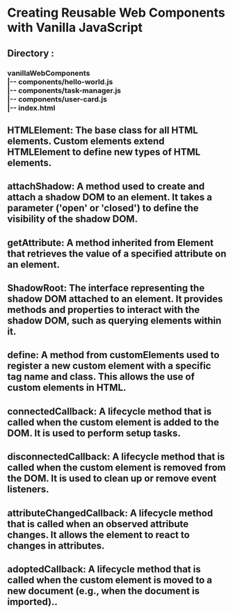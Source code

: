 <h1>Creating Reusable Web Components with Vanilla JavaScript

<h2>Directory :

<h3>vanillaWebComponents<br>
|-- components/hello-world.js<br>
|-- components/task-manager.js<br>
|-- components/user-card.js<br>
|-- index.html</h3>

<h2>HTMLElement: The base class for all HTML elements. Custom elements extend HTMLElement to define new types of HTML elements.</h2>
<h2>attachShadow: A method used to create and attach a shadow DOM to an element. It takes a parameter ('open' or 'closed') to define the visibility of the shadow DOM.</h2>
<h2>getAttribute: A method inherited from Element that retrieves the value of a specified attribute on an element.</h2>
<h2>ShadowRoot: The interface representing the shadow DOM attached to an element. It provides methods and properties to interact with the shadow DOM, such as querying elements within it.</h2>
<h2>define: A method from customElements used to register a new custom element with a specific tag name and class. This allows the use of custom elements in HTML.</h2>
<h2>connectedCallback: A lifecycle method that is called when the custom element is added to the DOM. It is used to perform setup tasks.</h2>
<h2>disconnectedCallback: A lifecycle method that is called when the custom element is removed from the DOM. It is used to clean up or remove event listeners.</h2>
<h2>attributeChangedCallback: A lifecycle method that is called when an observed attribute changes. It allows the element to react to changes in attributes.</h2>
<h2>adoptedCallback: A lifecycle method that is called when the custom element is moved to a new document (e.g., when the document is imported)..</h2>
